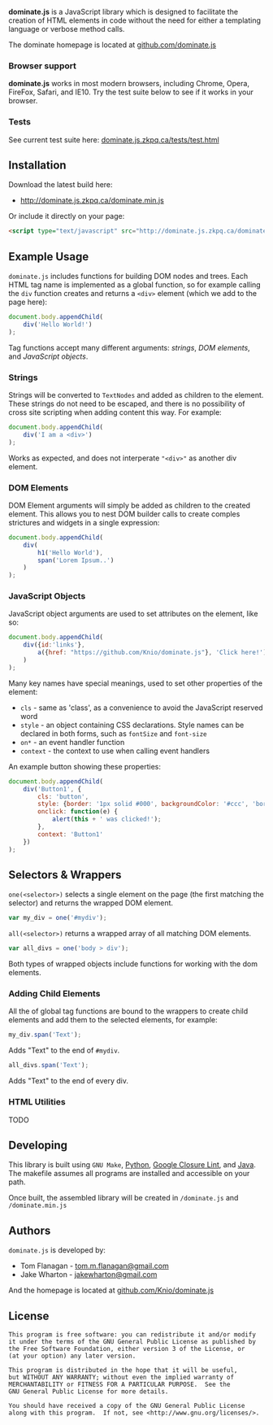 __dominate.js__ is a JavaScript library which is designed to facilitate the creation
of HTML elements in code without the need for either a templating language or
verbose method calls.

The dominate homepage is located at [github.com/dominate.js][1]

### Browser support

__dominate.js__ works in most modern browsers, including Chrome, Opera, FireFox, Safari, and IE10. Try the test suite below to see if it works in your browser.

### Tests

See current test suite here: [dominate.js.zkpq.ca/tests/test.html](http://dominate.js.zkpq.ca/tests/test.html)

Installation
------------

Download the latest build here:

* <http://dominate.js.zkpq.ca/dominate.min.js>

Or include it directly on your page:

```html
<script type="text/javascript" src="http://dominate.js.zkpq.ca/dominate.min.js"></script>
```

Example Usage
-------------

<script type="text/javascript" src="http://dominate.js.zkpq.ca/dominate.min.js"></script>

`dominate.js` includes functions for building DOM nodes and trees. Each HTML tag name is implemented as a global function, so for example calling the `div` function creates and returns a `<div>` element (which we add to the page here):

```javascript
document.body.appendChild(
    div('Hello World!')
);
```

Tag functions accept many different arguments: *strings*, *DOM elements*, and *JavaScript objects*.

### Strings

Strings will be converted to `TextNodes` and added as children to the element. These strings do not need to be escaped, and there is no possibility of cross site scripting when adding content this way. For example:

```javascript
document.body.appendChild(
    div('I am a <div>')
);
```

Works as expected, and does not interperate `"<div>"` as another div element.

### DOM Elements

DOM Element arguments will simply be added as children to the created element. This allows you to nest DOM builder calls to create comples strictures and widgets in a single expression:

```javascript
document.body.appendChild(
    div(
        h1('Hello World'),
        span('Lorem Ipsum..')
    )
);
```

### JavaScript Objects

JavaScript object arguments are used to set attributes on the element, like so:

```javascript
document.body.appendChild(
    div({id:'links'},
        a({href: "https://github.com/Knio/dominate.js"}, 'Click here!')
    )
);
```

Many key names have special meanings, used to set other properties of the element:

* `cls` - same as 'class', as a convenience to avoid the JavaScript reserved word
* `style` - an object containing CSS declarations. Style names can be declared in both forms, such as `fontSize` and `font-size`
* `on*` - an event handler function
* `context` - the context to use when calling event handlers

An example button showing these properties:

```javascript
document.body.appendChild(
    div('Button1', {
        cls: 'button',
        style: {border: '1px solid #000', backgroundColor: '#ccc', 'border-radius': '3px'},
        onclick: function(e) {
            alert(this + ' was clicked!');
        },
        context: 'Button1'
    })
);
```


Selectors & Wrappers
--------------------

`one(<selector>)` selects a single element on the page (the first matching the selector) and returns the wrapped DOM element.

```javascript
var my_div = one('#mydiv');
```

`all(<selector>)` returns a wrapped array of all matching DOM elements.

```javascript
var all_divs = one('body > div');
```

Both types of wrapped objects include functions for working with the dom elements.

### Adding Child Elements

All the of global tag functions are bound to the wrappers to create child elements and add them to the selected elements, for example:

```javascript
my_div.span('Text');
```
Adds "Text" to the end of `#mydiv`.


```javascript
all_divs.span('Text');
```
Adds "Text" to the end of every div.

### HTML Utilities

TODO

Developing
----------

This library is built using `GNU Make`,
[Python][2], [Google Closure Lint][3], and
[Java][4]. The makefile assumes all programs are installed and accessible on your path.

Once built, the assembled library will be created in `/dominate.js` and `/dominate.min.js`


Authors
-------

`dominate.js` is developed by:

 * Tom Flanagan - <tom.m.flanagan@gmail.com>
 * Jake Wharton - <jakewharton@gmail.com>

And the homepage is located at [github.com/Knio/dominate.js](//github.com/Knio/dominate.js)


License
-------

    This program is free software: you can redistribute it and/or modify
    it under the terms of the GNU General Public License as published by
    the Free Software Foundation, either version 3 of the License, or
    (at your option) any later version.

    This program is distributed in the hope that it will be useful,
    but WITHOUT ANY WARRANTY; without even the implied warranty of
    MERCHANTABILITY or FITNESS FOR A PARTICULAR PURPOSE.  See the
    GNU General Public License for more details.

    You should have received a copy of the GNU General Public License
    along with this program.  If not, see <http://www.gnu.org/licenses/>.



 [1]: https://github.com/Knio/dominate.js
 [2]: http://www.python.org/getit/
 [3]: http://code.google.com/closure/utilities/docs/linter_howto.html
 [4]: http://www.java.com/en/download/
 [5]: http://code.google.com/closure/compiler/
